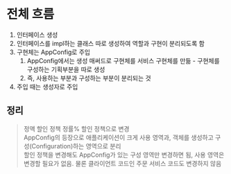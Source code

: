 # 전체 흐름

1. 인터페이스 생성
2. 인터페이스를 impl하는 클래스 따로 생성하여 역할과 구현이 분리되도록 함
3. 구현체는 AppConfig로 주입
   1. AppConfig에서는 생성 매써드로 구현체를 서비스 구현체를 만듦 - 구현체를 구성하는 기획부분을 따로 생성
   2. 즉, 사용하는 부분과 구성하는 부분이 분리되는 것
4. 주입 때는 생성자로 주입

## 정리

> 정액 할인 정책 정률% 할인 정책으로 변경  
> AppConfig의 등장으로 애플리케이션이 크게 사용 영역과, 객체를 생성하고 구성(Configuration)하는 영역으로 분리  
> 할인 정책을 변경해도 AppConfig가 있는 구성 영역만 변경하면 됨, 사용 영역은 변경할 필요가 없음. 물론 클라이언트 코드인 주문 서비스 코드도 변경하지 않음
